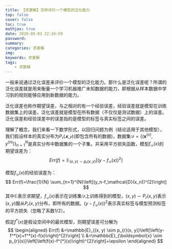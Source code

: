 ```yaml
---
title: 【求甚解】怎样评价一个模型的泛化能力
top: false
cover: false
toc: true
mathjax: true
date: 2020-05-03 22:34:59
password:
summary:
categories: 求甚解
img:
keywords: 求甚解
tags:
	- 求甚解
---
```


一般来说通过泛化误差来评价一个模型的泛化能力。那什么是泛化误差呢？所谓的泛化误差就是用来衡量一个学习机器推广未知数据的能力，即根据从样本数据中学习到的规则能够应用到新数据的能力。

泛化误差也称作期望误差，与之相对的有一个经验误差，经验误差就是模型在训练数据集上的误差，泛化误差就是模型在所有数据（不仅仅是测试数据）上的误差。泛化误差和经验误差中的误差指的是模型的标签与真实标签之间的误差。

理解了概念，我们来看一下数学形式，以回归问题为例（结论适用于其他模型），我们假设样本的真实分布为$P_r(𝒙,𝑦)$(即包含所有的数据)，数据集$\mathcal{D}=\left\{\left(\boldsymbol{x}^{(n)}, y^{(n)}\right)\right\}_{n=1}^{N}$是真实分布中数据集的一个子集，并采用平方损失函数，模型$f_\mathcal{D}(x)$的期望误差为：
$$
Err(f)=\mathbb{E}_{(x, y) \sim p_{r}(x, y)}\left[(y-f_\mathcal{D}(x))^{2}\right]
$$

模型$f_\mathcal{D}(x)$的经验误差为：
$$
Err(f)=\frac{1}{N} \sum_{n=1}^{N}\left[(y_n-f_\mathcal{D}(x_n))^{2}\right]
$$
其中$\mathbb{E}$表示求期望，$f_\mathcal{D}(x)$表示在训练集$\mathcal{D}$上训练得到的模型，$(x,y)\sim P_r(x,y)$表示$(x,y)$服从$P_r(x,y)$分布，即所有的数据。$(y-f_\mathcal{D}(x))^{2}$表示真实标签与模型预测标签的平方损失（忽略了系数1/2）。

假定$f^*(x)$是假设空间中的最优模型，则期望误差可分解为
$$
\begin{aligned}
Err(f) &=\mathbb{E}_{(x, y) \sim p_{r}(x, y)}\left[\left(y-f^*(x)+f^*(x)-f(x)\right)^{2}\right] \\
&=\mathbb{E}_{\boldsymbol{x} \sim p_{r}(x)}\left[\left(f(x)-f^{*}(x)\right)^{2}\right]+\epsilon
\end{aligned}
$$




